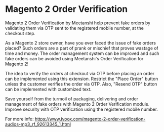# Magento 2 Order Verification
Magento 2 Order Verification by Meetanshi help prevent fake orders by validating them via OTP sent to the registered mobile number, at the checkout step.

As a Magento 2 store owner, have you ever faced the issue of fake orders placed? Such orders are a part of prank or mischief that proves wastage of time and money. The order management system can be improved and such fake orders can be avoided using Meetanshi's Order Verification for Magento 2!

The idea to verify the orders at checkout via OTP before placing an order can be implemented using this extension. Restrict the "Place Order" button unless the customer verifies the order via OTP. Also, "Resend OTP" button can be implemented with customized text.

Save yourself from the turmoil of packaging, delivering and order management of fake orders with Magento 2 Order Verification module. Improve security with OTP verification using the registered mobile number.

For more info: https://www.ivoox.com/magento-2-order-verification-audios-mp3_rf_92613345_1.html
